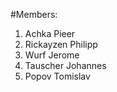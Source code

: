 #Members: 
1. Achka Pieer
2. Rickayzen Philipp
3. Wurf Jerome
4. Tauscher Johannes
5. Popov Tomislav

